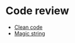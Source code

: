 # Code review

- [Clean code](https://github.com/ryanmcdermott/clean-code-javascript)
- [Magic string](https://softwareengineering.stackexchange.com/a/365344)

